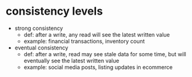 # consistency levels
- strong consistency
    - def: after a write, any read will see the latest written value
    - example: financial transactions, inventory count
- eventual consistency
    - def: after a write, read may see stale data for some time, but will eventually see the latest written value
    - example: social media posts, listing updates in ecommerce
